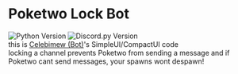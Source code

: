 # Poketwo Lock Bot
![Python Version](https://img.shields.io/badge/python-3.8%2B-blue) ![Discord.py Version](https://img.shields.io/badge/discord.py-2.0%2B-orange)<br>
this is [Celebimew (Bot)](https://bots.celebimew.net)'s SimpleUI/CompactUI code<br>
locking a channel prevents Poketwo from sending a message and if Poketwo cant send messages, your spawns wont despawn!
